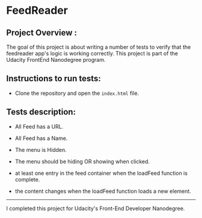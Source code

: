 # FeedReader


## Project Overview :

The goal of this project is about writing a number of tests to verify that the
feedreader app's logic is working correctly. This project is part of the Udacity
FrontEnd Nanodegree program.

## Instructions to run tests:

* Clone the repository and open the `index.html` file.

## Tests description:

* All Feed has a URL.

* All Feed has a Name.

* The menu is Hidden.

* The menu should be hiding OR showing when clicked.

* at least one entry in the feed container when the loadFeed function is complete.

* the content changes when the loadFeed function loads a new element.


--------------------------------------------------------------------------------

I completed this project for Udacity's Front-End Developer Nanodegree.
